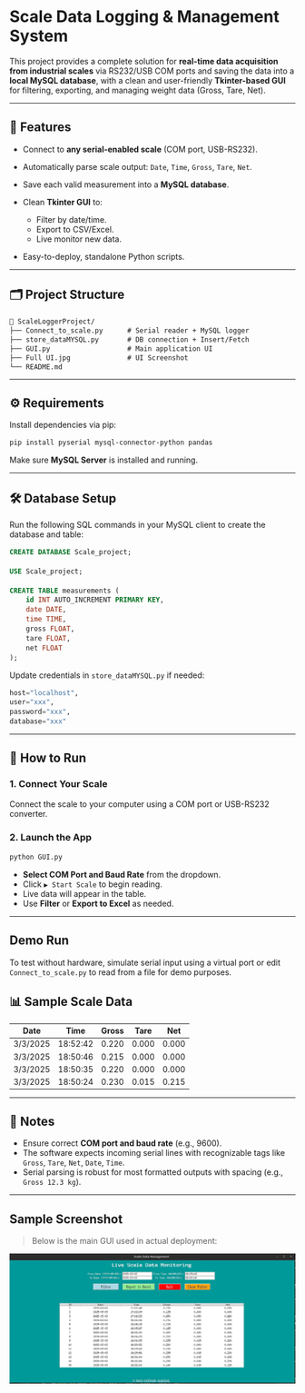 ﻿# Scale Data Logging & Management System

This project provides a complete solution for **real-time data acquisition from industrial scales** via RS232/USB COM ports and saving the data into a **local MySQL database**, with a clean and user-friendly **Tkinter-based GUI** for filtering, exporting, and managing weight data (Gross, Tare, Net).

---

## 🔧 Features

* Connect to **any serial-enabled scale** (COM port, USB-RS232).
* Automatically parse scale output: `Date`, `Time`, `Gross`, `Tare`, `Net`.
* Save each valid measurement into a **MySQL database**.
* Clean **Tkinter GUI** to:

  * Filter by date/time.
  * Export to CSV/Excel.
  * Live monitor new data.
* Easy-to-deploy, standalone Python scripts.

---

## 🗂️ Project Structure

```
📁 ScaleLoggerProject/
├── Connect_to_scale.py      # Serial reader + MySQL logger
├── store_dataMYSQL.py       # DB connection + Insert/Fetch
├── GUI.py                   # Main application UI
├── Full UI.jpg              # UI Screenshot
└── README.md
```

---

## ⚙️ Requirements

Install dependencies via pip:

```bash
pip install pyserial mysql-connector-python pandas
```

Make sure **MySQL Server** is installed and running.

---

## 🛠️ Database Setup

Run the following SQL commands in your MySQL client to create the database and table:

```sql
CREATE DATABASE Scale_project;

USE Scale_project;

CREATE TABLE measurements (
    id INT AUTO_INCREMENT PRIMARY KEY,
    date DATE,
    time TIME,
    gross FLOAT,
    tare FLOAT,
    net FLOAT
);
```

Update credentials in `store_dataMYSQL.py` if needed:

```python
host="localhost",
user="xxx",
password="xxx",
database="xxx"
```

---

## 🚀 How to Run

### 1. Connect Your Scale

Connect the scale to your computer using a COM port or USB-RS232 converter.

### 2. Launch the App

```bash
python GUI.py
```

* **Select COM Port and Baud Rate** from the dropdown.
* Click `▶ Start Scale` to begin reading.
* Live data will appear in the table.
* Use **Filter** or **Export to Excel** as needed.

---

## Demo Run

To test without hardware, simulate serial input using a virtual port or edit `Connect_to_scale.py` to read from a file for demo purposes.

## 📊 Sample Scale Data

| Date       | Time           | Gross | Tare   | Net   |
|------------|----------------|--------|--------|--------|
| 3/3/2025   | 18:52:42       | 0.220  | 0.000  | 0.000 |
| 3/3/2025   | 18:50:46       | 0.215  | 0.000  | 0.000 |
| 3/3/2025   | 18:50:35       | 0.220  | 0.000  | 0.000 |
| 3/3/2025   | 18:50:24       | 0.230  | 0.015  | 0.215 |


---

## 📌 Notes

* Ensure correct **COM port and baud rate** (e.g., 9600).
* The software expects incoming serial lines with recognizable tags like `Gross`, `Tare`, `Net`, `Date`, `Time`.
* Serial parsing is robust for most formatted outputs with spacing (e.g., `Gross 12.3 kg`).

---

## Sample Screenshot

> Below is the main GUI used in actual deployment:

![UI](./Full_UI.jpg)
